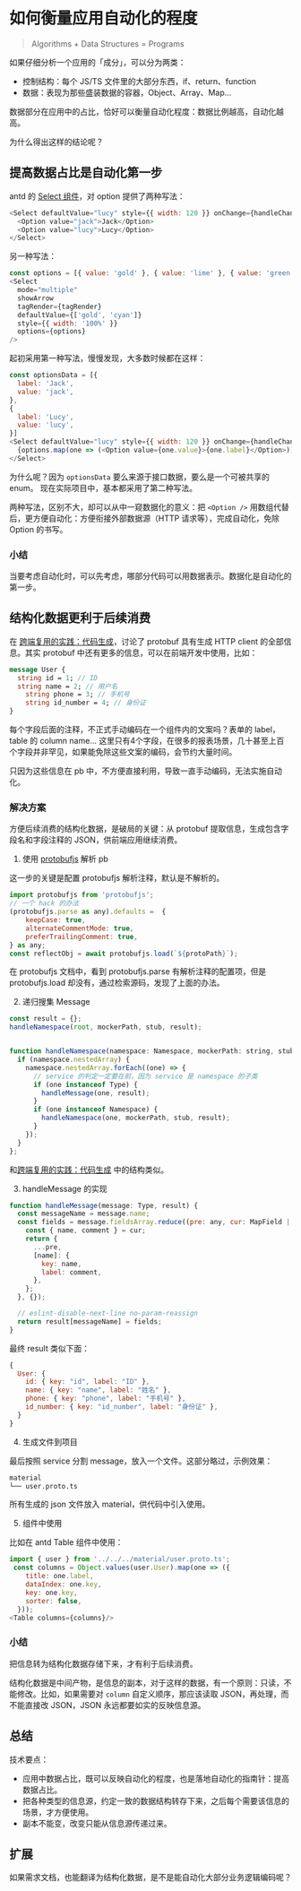 # 如何衡量应用自动化的程度

> Algorithms + Data Structures = Programs

如果仔细分析一个应用的「成分」，可以分为两类：

- 控制结构：每个 JS/TS 文件里的大部分东西，if、return、function
- 数据：表现为那些盛装数据的容器，Object、Array、Map...

数据部分在应用中的占比，恰好可以衡量自动化程度：数据比例越高，自动化越高。

为什么得出这样的结论呢？

## 提高数据占比是自动化第一步

antd 的 [Select 组件](https://ant.design/components/select-cn/)，对 option 提供了两种写法：

```js
<Select defaultValue="lucy" style={{ width: 120 }} onChange={handleChange}>
  <Option value="jack">Jack</Option>
  <Option value="lucy">Lucy</Option>
</Select>
```

另一种写法：

```js
const options = [{ value: 'gold' }, { value: 'lime' }, { value: 'green' }, { value: 'cyan' }];
<Select
  mode="multiple"
  showArrow
  tagRender={tagRender}
  defaultValue={['gold', 'cyan']}
  style={{ width: '100%' }}
  options={options}
/>
```

起初采用第一种写法，慢慢发现，大多数时候都在这样：

```js
const optionsData = [{
  label: 'Jack',
  value: 'jack',
},
{
  label: 'Lucy',
  value: 'lucy',
}]
<Select defaultValue="lucy" style={{ width: 120 }} onChange={handleChange}>
  {options.map(one => (<Option value={one.value}>{one.label}</Option>))}
</Select>
```

为什么呢？因为 `optionsData` 要么来源于接口数据，要么是一个可被共享的 enum。 
现在实际项目中，基本都采用了第二种写法。

两种写法，区别不大，却可以从中一窥数据化的意义：把 `<Option />` 用数组代替后，更方便自动化：方便衔接外部数据源（HTTP 请求等），完成自动化，免除 Option 的书写。

### 小结

当要考虑自动化时，可以先考虑，哪部分代码可以用数据表示。数据化是自动化的第一步。

## 结构化数据更利于后续消费

在 [跨端复用的实践：代码生成](https://zhuanlan.zhihu.com/p/470882562)，讨论了 protobuf 具有生成 HTTP client 的全部信息。其实 protobuf 中还有更多的信息，可以在前端开发中使用，比如：

```proto
message User { 
  string id = 1; // ID
  string name = 2; // 用户名
	string phone = 3; // 手机号
	string id_number = 4; // 身份证 
} 
```

每个字段后面的注释，不正式手动编码在一个组件内的文案吗？表单的 label，table 的 column name...
这里只有4个字段，在很多的报表场景，几十甚至上百个字段并非罕见，如果能免除这些文案的编码，会节约大量时间。

只因为这些信息在 pb 中，不方便直接利用，导致一直手动编码，无法实施自动化。

### 解决方案

方便后续消费的结构化数据，是破局的关键：从 protobuf 提取信息，生成包含字段名和字段注释的 JSON，供前端应用继续消费。

1. 使用 [protobufjs](https://www.npmjs.com/package/protobufjs) 解析 pb

这一步的关键是配置 protobufjs 解析注释，默认是不解析的。

```js
import protobufjs from 'protobufjs';
// 一个 hack 的办法
(protobufjs.parse as any).defaults =  {
    keepCase: true,
    alternateCommentMode: true,
    preferTrailingComment: true,
} as any;
const reflectObj = await protobufjs.load(`${protoPath}`);
```

在 protobufjs 文档中，看到 protobufjs.parse 有解析注释的配置项，但是 protobufjs.load 却没有，通过检索源码，发现了上面的办法。

2. 递归搜集 Message

```js
const result = {};
handleNamespace(root, mockerPath, stub, result);


function handleNamespace(namespace: Namespace, mockerPath: string, stub: string, result) {
  if (namespace.nestedArray) {
    namespace.nestedArray.forEach((one) => {
      // service 的判定一定要在前，因为 service 是 namespace 的子类
      if (one instanceof Type) {
        handleMessage(one, result);
      }
      if (one instanceof Namespace) {
        handleNamespace(one, mockerPath, stub, result);
      }
    });
  }
};
```

和[跨端复用的实践：代码生成](https://zhuanlan.zhihu.com/p/470882562) 中的结构类似。

3. handleMessage 的实现

```js
function handleMessage(message: Type, result) {
  const messageName = message.name;
  const fields = message.fieldsArray.reduce((pre: any, cur: MapField | Field) => {
    const { name, comment } = cur;
    return {
      ...pre,
      [name]: {
        key: name,
        label: comment,
      },
    };
  }, {});

  // eslint-disable-next-line no-param-reassign
  return result[messageName] = fields;
}
```

最终 result 类似下面：

```js
{
  User: {
    id: { key: "id", label: "ID" },
    name: { key: "name", label: "姓名" },
    phone: { key: "phone", label: "手机号" },
    id_number: { key: "id_number", label: "身份证" },
  }
}
```

4. 生成文件到项目

最后按照 service 分割 message，放入一个文件。这部分略过，示例效果：

```bash
material
└── user.proto.ts
```

所有生成的 json 文件放入 material，供代码中引入使用。

5. 组件中使用

比如在 antd Table 组件中使用：

```js
import { user } from '../../../material/user.proto.ts';
 const columns = Object.values(user.User).map(one => ({
    title: one.label,
    dataIndex: one.key,
    key: one.key,
    sorter: false,
  }));
<Table columns={columns}/>
```

### 小结

把信息转为结构化数据存储下来，才有利于后续消费。

结构化数据是中间产物，是信息的副本，对于这样的数据，有一个原则：只读，不能修改。比如，如果需要对 `column` 自定义顺序，那应该读取 JSON，再处理，而不能直接改 JSON，JSON 永远都要如实的反映信息源。

## 总结

技术要点：

- 应用中数据占比，既可以反映自动化的程度，也是落地自动化的指南针：提高数据占比。
- 把各种类型的信息源，约定一致的数据结构转存下来，之后每个需要该信息的场景，才方便使用。
- 副本不能变，改变只能从信息源传递过来。

## 扩展

如果需求文档，也能翻译为结构化数据，是不是能自动化大部分业务逻辑编码呢？

